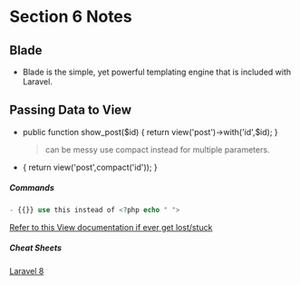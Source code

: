 # Section 6 Notes

## Blade

- Blade is the simple, yet powerful templating engine that is included with Laravel.

## Passing Data to View

- public function show_post($id)
    {
        return view('post')->with('id',$id);
  }
  > can be messy use compact instead for multiple parameters.
- {
  return view('post',compact('id'));
  }

##### Commands

```php
- {{}} use this instead of <?php echo " ">

```

[Refer to this View documentation if ever get lost/stuck](https://laravel.com/docs/9.x/views)

##### Cheat Sheets

[Laravel 8](https://learninglaravel.net/cheatsheet/)
